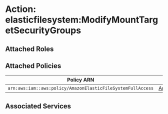 # Action: elasticfilesystem:ModifyMountTargetSecurityGroups

## Attached Roles

## Attached Policies

| Policy ARN | Policy Name |
|------------|-------------|
| `arn:aws:iam::aws:policy/AmazonElasticFileSystemFullAccess` | [AmazonElasticFileSystemFullAccess](../policies.md#amazonelasticfilesystemfullaccess) |

## Associated Services

